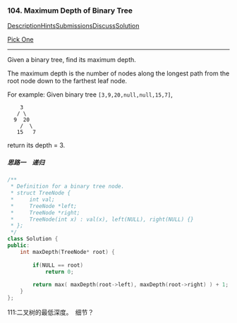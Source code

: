 ### 104. Maximum Depth of Binary Tree

[Description](https://leetcode.com/problems/maximum-depth-of-binary-tree/description/)[Hints](https://leetcode.com/problems/maximum-depth-of-binary-tree/hints/)[Submissions](https://leetcode.com/problems/maximum-depth-of-binary-tree/submissions/)[Discuss](https://leetcode.com/problems/maximum-depth-of-binary-tree/discuss/)[Solution](https://leetcode.com/problems/maximum-depth-of-binary-tree/solution/)

[Pick One](https://leetcode.com/problems/random-one-question/)

------

Given a binary tree, find its maximum depth.

The maximum depth is the number of nodes along the longest path from the root node down to the farthest leaf node.

For example:
Given binary tree `[3,9,20,null,null,15,7]`,

```
    3
   / \
  9  20
    /  \
   15   7
```

return its depth = 3.



##### 思路一　递归

```c++
/**
 * Definition for a binary tree node.
 * struct TreeNode {
 *     int val;
 *     TreeNode *left;
 *     TreeNode *right;
 *     TreeNode(int x) : val(x), left(NULL), right(NULL) {}
 * };
 */
class Solution {
public:
    int maxDepth(TreeNode* root) {
        
        if(NULL == root)
            return 0;
        
        return max( maxDepth(root->left), maxDepth(root->right) ) + 1;
    }
};
```



111:二叉树的最低深度。　细节？